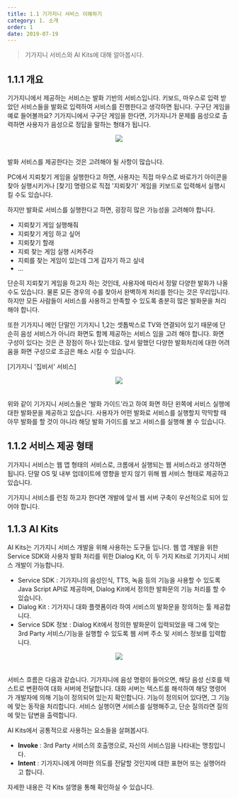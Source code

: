 ```yaml
---
title: 1.1 기가지니 서비스 이해하기
category: 1. 소개
order: 1
date: 2019-07-19
---
```


> 기가지니 서비스와 AI Kits에 대해 알아봅시다.

## 1.1.1 개요

기가지니에서 제공하는 서비스는 발화 기반의 서비스입니다. 키보드, 마우스로 입력 받았던 서비스들을 발화로 입력하여 서비스를 진행한다고 생각하면 됩니다. 구구단 게임을 예로 들어볼까요?  기가지니에서 구구단 게임을 한다면, 기가지니가 문제를 음성으로 출력하면 사용자가 음성으로 정답을 말하는 형태가 됩니다.

<center><img src ="https://user-images.githubusercontent.com/36177711/59646565-771b6100-91b2-11e9-9f40-35eabf65e3ce.png" style="margin-bottom:20px"></center>

발화 서비스를 제공한다는 것은 고려해야 될 사항이 많습니다.  

PC에서 지뢰찾기 게임을 실행한다고 하면, 사용자는 직접 마우스로 바로가기 아이콘을 찾아 실행시키거나 [찾기] 명령으로 직접 '지뢰찾기' 게임을 키보드로 입력해서 실행시킬 수도 있습니다.

하지만 발화로 서비스를 실행한다고 하면, 굉장히 많은 가능성을 고려해야 합니다.

- 지뢰찾기 게임 실행해줘
- 지뢰찾기 게임 하고 싶어
- 지뢰찾기 할래
- 지뢰 찾는 게임 실행 시켜주라
- 지뢰를 찾는 게임이 있는데 그게 갑자기 하고 싶네
- ...

단순히 지뢰찾기 게임을 하고자 하는 것인데, 사용자에 따라서 정말 다양한 발화가 나올 수도 있습니다. 물론 모든 경우의 수를 찾아서 완벽하게 처리를 한다는 것은 무리입니다. 하지만 모든 사람들이 서비스를 사용하고 만족할 수 있도록 충분히 많은 발화문을 처리해야 합니다. 

또한 기가지니 메인 단말인 기가지니 1,2는 셋톱박스로 TV와 연결되어 있기 때문에 단순히 음성 서비스가 아니라 화면도 함께 제공하는 서비스 임을 고려 해야 합니다. 화면 구성이 있다는 것은 큰 장점이 하나 있는데요. 앞서 말했던 다양한 발화처리에 대한 어려움을 화면 구성으로 조금은 해소 시킬 수 있습니다.

[기가지니 '집비서' 서비스]

<center><img src="https://user-images.githubusercontent.com/36177711/59654574-d2108080-91d1-11e9-876f-f31e404b8331.png" style="margin-bottom:20px"/></center>

위와 같이 기가지니 서비스들은 '발화 가이드'라고 하여 화면 하단 왼쪽에 서비스 실행에 대한 발화문을 제공하고 있습니다. 사용자가 어떤 발화로 서비스를 실행할지 막막할 때 아무 발화를 할 것이 아니라 해당 발화 가이드를 보고 서비스를 실행해 볼 수 있습니다. 

## 1.1.2 서비스 제공 형태

기가지니 서비스는 웹 앱 형태의 서비스로, 크롬에서 실행되는 웹 서비스라고 생각하면 됩니다. 단말 OS 및 내부 업데이트에 영향을 받지 않기 위해 웹 서비스 형태로 제공하고 있습니다. 

기가지니 서비스를 런칭 하고자 한다면 개발에 앞서 웹 서버 구축이 우선적으로 되어 있어야 합니다. 

## 1.1.3 AI Kits 

AI Kits는 기가지니 서비스 개발을 위해 사용하는 도구들 입니다. 웹 앱 개발을 위한 Service SDK와 사용자 발화 처리를 위한 Dialog Kit, 이 두 가지 Kits로 기가지니 서비스 개발이 가능합니다.

- Service SDK : 기가지니의 음성인식, TTS, 녹음 등의 기능을 사용할 수 있도록 Java Script API로 제공하며, Dialog Kit에서 정의한 발화문의 기능 처리를 할 수 있습니다.
- Dialog Kit : 기가지니 대화 플랫폼이라 하여 서비스의 발화문을 정의하는 툴 제공합니다.
- Service SDK 정보 : Dialog Kit에서 정의한 발화문이 입력되었을 때 그에 맞는 3rd Party 서비스/기능을 실행할 수 있도록 웹 서버 주소 및 서비스 정보를 입력합니다.

<center><img src = "https://user-images.githubusercontent.com/36177711/59732278-8965cf80-9284-11e9-91c1-8cf528f98249.png" style="margin-bottom:20px"/></center>

서비스 흐름은 다음과 같습니다. 기가지니에 음성 명령이 들어오면, 해당 음성 신호를 텍스트로 변환하여 대화 서버에 전달합니다. 대화 서버는 텍스트를 해석하여 해당 명령어가 개발자에 의해 기능이 정의되어 있는지 확인합니다.  기능이 정의되어 있다면, 그 기능에 맞는 동작을 처리합니다. 서비스 실행이면 서비스를 실행해주고, 단순 질의라면 질의에 맞는 답변을 출력합니다.  

AI Kits에서 공통적으로 사용하는 요소들을 살펴봅시다.

- **Invoke** : 3rd Party 서비스의 호출명으로, 자신의 서비스임을 나타내는 명칭입니다. 
- **Intent** : 기가지니에게 어떠한 의도를 전달할 것인지에 대한 표현어 또는 실행어라고 합니다. 

자세한 내용은 각 Kits 설명을 통해 확인하실 수 있습니다.

